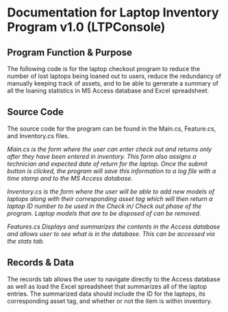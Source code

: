 # Documentation for Laptop Inventory Program v1.0 (LTPConsole)

## Program Function & Purpose
The following code is for the laptop checkout program to reduce the number of lost laptops being loaned out to users, reduce the redundancy of manually keeping track of assets, and to be able to generate a summary of all the loaning statistics in MS Access database and Excel spreadsheet.

## Source Code
The source code for the program can be found in the Main.cs, Feature.cs, and Inventory.cs files.

*Main.cs is the form where the user can enter check out and returns only after they have been entered in inventory.
This form also assigns a technician and expected date of return for the laptop.
Once the submit button is clicked, the program will save this information to a log file with a time stamp and to the MS Access
database.*

*Inventory.cs is the form where the user will be able to add new models of laptops along with their corresponding asset tag which will then return a laptop ID number to be used in the Check in/ Check out phase of the program. Laptop models that are to be disposed of can be removed.*

*Features.cs
Displays and summarizes the contents in the Access database and allows user to see what is in the database. This can be accessed via the stats tab.*

## Records & Data
The records tab allows the user to navigate directly to the Access database as well as load the Excel spreadsheet that summarizes all of the laptop entries.
The summarized data should include the ID for the laptops, its corresponding asset tag, and whether or not the item is within inventory.
